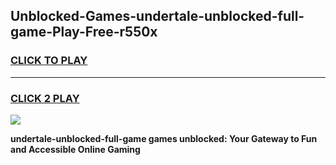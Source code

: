 
## Unblocked-Games-undertale-unblocked-full-game-Play-Free-r550x
<h3>
<a href="https://premium76.site?title=undertale-unblocked-full-game&ref=20A">CLICK TO PLAY</a></h3>
<hr>

<h3>
<a href="https://premium76.site?title=undertale-unblocked-full-game&ref=20A">CLICK 2 PLAY</a>
  
</h3>

<a href="https://premium76.site?title=undertale-unblocked-full-game&ref=20A"><img src="https://clearcache.store/games.png"></a>


**undertale-unblocked-full-game games unblocked: Your Gateway to Fun and Accessible Online Gaming**

